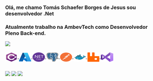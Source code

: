 ### Olá, me chamo Tomás Schaefer Borges de Jesus sou desenvolvedor .Net
### Atualmente trabalho na AmbevTech como Desenvolvedor Pleno Back-end.

<div>
  <a href="https://github.com/Tomas-SBJ">
  <img height="180em" src="https://github-readme-stats.vercel.app/api?username=Tomas-SBJ&show_icons=true&theme=dracula&include_all_commits=true&count_private=true"/>
</div>
<div style="display: inline_block"><br>
  <img align="center" alt="tomas-Csharp" height="30" width="40" src="https://raw.githubusercontent.com/devicons/devicon/master/icons/csharp/csharp-original.svg">
  <img align="center" alt="tomas-Azure" height="30" width="40" src="https://raw.githubusercontent.com/devicons/devicon/master/icons/azure/azure-original.svg">
  <img align="center" alt="tomas-Dotnet" height="30" width="40" src="https://raw.githubusercontent.com/devicons/devicon/master/icons/dotnetcore/dotnetcore-original.svg">
  <img align="center" alt="tomas-Postgresql" height="30" width="40" src="https://raw.githubusercontent.com/devicons/devicon/master/icons/postgresql/postgresql-original.svg">
  <img align="center" alt="tomas-Postman" height="30" width="40" src="https://raw.githubusercontent.com/devicons/devicon/master/icons/postman/postman-original.svg">
  <img align="center" alt="tomas-Docker" height="30" width="40" src="https://raw.githubusercontent.com/devicons/devicon/master/icons/docker/docker-original.svg">
  <img align="center" alt="tomas-Rabbit" height="30" width="40" src="https://raw.githubusercontent.com/devicons/devicon/master/icons/rabbitmq/rabbitmq-original.svg">
  <img align="center" alt="tomas-Vstudio" height="30" width="40" src="https://raw.githubusercontent.com/devicons/devicon/master/icons/visualstudio/visualstudio-original.svg">
</div>
  
  ##
  
<div>
    <a href="https://www.linkedin.com/in/tom%C3%A1s-schaefer-borges-de-jesus-987b401b3/" target="_blank"><img src="https://img.shields.io/badge/-LinkedIn-%230077B5?style=for-the-badge&logo=linkedin&logoColor=white" target="_blank"></a> 
    <a href="https://www.instagram.com/tomassbj_26/" target="_blank"><img src="https://img.shields.io/badge/-Instagram-%23E4405F?style=for-the-badge&logo=instagram&logoColor=white" target="_blank"></a>
    <a href = "mailto:tomassbj@gmail.com"><img src="https://img.shields.io/badge/-Gmail-%23333?style=for-the-badge&logo=gmail&logoColor=white" target="_blank"></a>
</div>
